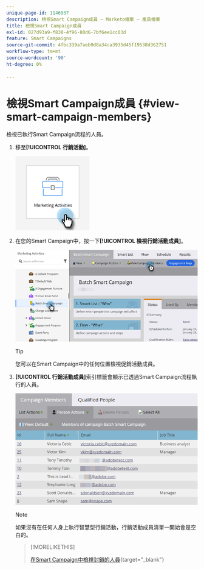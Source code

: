 ```yaml
---
unique-page-id: 1146937
description: 檢視Smart Campaign成員 — Marketo檔案 — 產品檔案
title: 檢視Smart Campaign成員
exl-id: 027d93a9-f838-4f96-80d6-7bf6ee1cc03d
feature: Smart Campaigns
source-git-commit: 4fbc339a7aeb9d8a34ca3935d45f19538d362751
workflow-type: tm+mt
source-wordcount: '90'
ht-degree: 0%

---
```


# 檢視Smart Campaign成員 {#view-smart-campaign-members}

檢視已執行Smart Campaign流程的人員。

1. 移至&#x200B;**[!UICONTROL 行銷活動]**。

   ![](assets/view-smart-campaign-members-1.png)

1. 在您的Smart Campaign中，按一下&#x200B;**[!UICONTROL 檢視行銷活動成員]**。

   ![](assets/view-smart-campaign-members-2.png)

   >[!TIP]
   >
   >您可以在Smart Campaign中的任何位置檢視促銷活動成員。

1. **[!UICONTROL 行銷活動成員]**&#x200B;索引標籤會顯示已透過Smart Campaign流程執行的人員。

   ![](assets/view-smart-campaign-members-3.png)

   >[!NOTE]
   >
   >如果沒有在任何人身上執行智慧型行銷活動，行銷活動成員清單一開始會是空白的。

   >[!MORELIKETHIS]
   >
   >[在Smart Campaign中檢視封鎖的人員](/help/marketo/product-docs/core-marketo-concepts/smart-campaigns/smart-campaign-data/view-blocked-people-in-a-smart-campaign.md){target="_blank"}
